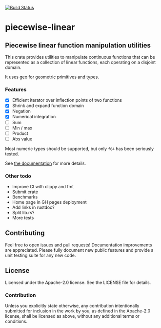 [![Build Status](https://travis-ci.org/MattX/piecewise-linear.svg?branch=master)](https://travis-ci.org/MattX/piecewise-linear)
<!-- [![piecewise-linear on Crates.io](https://meritbadge.herokuapp.com/piecewise-linear)](https://crates.io/crates/piecewise-linear) -->

# piecewise-linear

## Piecewise linear function manipulation utilities

This crate provides utilities to manipulate continuous functions that
can be represented as a collection of linear functions, each operating
on a disjoint domain.

It uses [geo](https://github.com/georust/geo) for geometric primitives
and types.

### Features

- [x] Efficient iterator over inflection points of two functions
- [x] Shrink and expand function domain 
- [x] Negation
- [x] Numerical integration
- [ ] Sum
- [ ] Min / max
- [ ] Product
- [ ] Abs value

Most numeric types should be supported, but only `f64` has been
seriously tested.

See [the documentation](https://mattx.github.io/piecewise-linear/piecewise_linear/)
for more details.

### Other todo

- Improve CI with clippy and fmt
- Submit crate
- Benchmarks
- Home page in GH pages deployment
- Add links in rustdoc?
- Split lib.rs?
- More tests

## Contributing

Feel free to open issues and pull requests! Documentation improvements
are appreciated. Please fully document new public features and provide
a unit testing suite for any new code.

## License

Licensed under the Apache-2.0 license. See the LICENSE file for details.

### Contribution

Unless you explicitly state otherwise, any contribution intentionally
submitted for inclusion in the work by you, as defined in the
Apache-2.0 license, shall be licensed as above, without
any additional terms or conditions.
